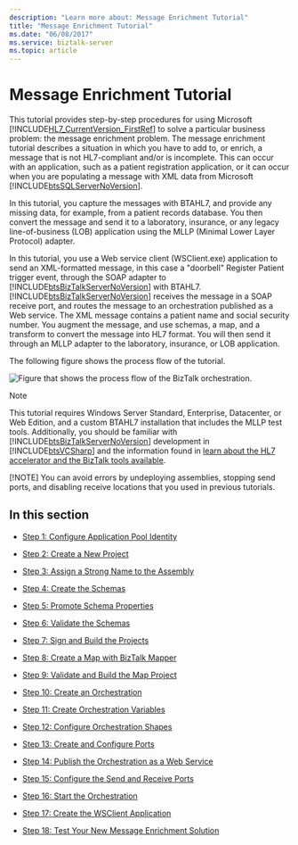 ```yaml
---
description: "Learn more about: Message Enrichment Tutorial"
title: "Message Enrichment Tutorial"
ms.date: "06/08/2017"
ms.service: biztalk-server
ms.topic: article
---
```

# Message Enrichment Tutorial
This tutorial provides step-by-step procedures for using Microsoft [!INCLUDE[HL7_CurrentVersion_FirstRef](../../includes/hl7-currentversion-firstref-md.md)] to solve a particular business problem: the message enrichment problem. The message enrichment tutorial describes a situation in which you have to add to, or enrich, a message that is not HL7-compliant and/or is incomplete. This can occur with an application, such as a patient registration application, or it can occur when you are populating a message with XML data from Microsoft [!INCLUDE[btsSQLServerNoVersion](../../includes/btssqlservernoversion-md.md)].  
  
 In this tutorial, you capture the messages with BTAHL7, and provide any missing data, for example, from a patient records database. You then convert the message and send it to a laboratory, insurance, or any legacy line-of-business (LOB) application using the MLLP (Minimal Lower Layer Protocol) adapter.  
  
 In this tutorial, you use a Web service client (WSClient.exe) application to send an XML-formatted message, in this case a "doorbell" Register Patient trigger event, through the SOAP adapter to [!INCLUDE[btsBizTalkServerNoVersion](../../includes/btsbiztalkservernoversion-md.md)] with BTAHL7. [!INCLUDE[btsBizTalkServerNoVersion](../../includes/btsbiztalkservernoversion-md.md)] receives the message in a SOAP receive port, and routes the message to an orchestration published as a Web service. The XML message contains a patient name and social security number. You augment the message, and use schemas, a map, and a transform to convert the message into HL7 format. You will then send it through an MLLP adapter to the laboratory, insurance, or LOB application.  
  
 The following figure shows the process flow of the tutorial.  
  
 ![Figure that shows the process flow of the BizTalk orchestration.](../../adapters-and-accelerators/accelerator-hl7/media/hl7-msgenrichtutarch.gif "hl7_msgenrichtutarch")  
  
> [!NOTE]
>  This tutorial requires Windows Server Standard, Enterprise, Datacenter, or Web Edition, and a custom BTAHL7 installation that includes the MLLP test tools. Additionally, you should be familiar with [!INCLUDE[btsBizTalkServerNoVersion](../../includes/btsbiztalkservernoversion-md.md)] development in [!INCLUDE[btsVCSharp](../../includes/btsvcsharp-md.md)] and the information found in [learn about the HL7 accelerator and the BizTalk tools available](../../adapters-and-accelerators/accelerator-hl7/learn-the-hl7-accelerator-and-the-biztalk-tools-available.md).  
> 
> [!NOTE]
>  You can avoid errors by undeploying assemblies, stopping send ports, and disabling receive locations that you used in previous tutorials.  
  
## In this section  
  
-   [Step 1: Configure Application Pool Identity](../../adapters-and-accelerators/accelerator-hl7/step-1-configure-application-pool-identity.md)  
  
-   [Step 2: Create a New Project](../../adapters-and-accelerators/accelerator-hl7/step-2-create-a-new-project.md)  
  
-   [Step 3: Assign a Strong Name to the Assembly](../../adapters-and-accelerators/accelerator-hl7/step-3-assign-a-strong-name-to-the-assembly.md)  
  
-   [Step 4: Create the Schemas](../../adapters-and-accelerators/accelerator-hl7/step-4-create-the-schemas.md)  
  
-   [Step 5: Promote Schema Properties](../../adapters-and-accelerators/accelerator-hl7/step-5-promote-schema-properties.md)  
  
-   [Step 6: Validate the Schemas](../../adapters-and-accelerators/accelerator-hl7/step-6-validate-the-schemas.md)  
  
-   [Step 7: Sign and Build the Projects](../../adapters-and-accelerators/accelerator-hl7/step-7-sign-and-build-the-projects.md)  
  
-   [Step 8: Create a Map with BizTalk Mapper](../../adapters-and-accelerators/accelerator-hl7/step-8-create-a-map-with-biztalk-mapper.md)  
  
-   [Step 9: Validate and Build the Map Project](../../adapters-and-accelerators/accelerator-hl7/step-9-validate-and-build-the-map-project.md)  
  
-   [Step 10: Create an Orchestration](../../adapters-and-accelerators/accelerator-hl7/step-10-create-an-orchestration.md)  
  
-   [Step 11: Create Orchestration Variables](../../adapters-and-accelerators/accelerator-hl7/step-11-create-orchestration-variables.md)  
  
-   [Step 12: Configure Orchestration Shapes](../../adapters-and-accelerators/accelerator-hl7/step-12-configure-orchestration-shapes.md)  
  
-   [Step 13: Create and Configure Ports](../../adapters-and-accelerators/accelerator-hl7/step-13-create-and-configure-ports.md)  
  
-   [Step 14: Publish the Orchestration as a Web Service](../../adapters-and-accelerators/accelerator-hl7/step-14-publish-the-orchestration-as-a-web-service.md)  
  
-   [Step 15: Configure the Send and Receive Ports](../../adapters-and-accelerators/accelerator-hl7/step-15-configure-the-send-and-receive-ports.md)  
  
-   [Step 16: Start the Orchestration](../../adapters-and-accelerators/accelerator-hl7/step-16-start-the-orchestration.md)  
  
-   [Step 17: Create the WSClient Application](../../adapters-and-accelerators/accelerator-hl7/step-17-create-the-wsclient-application.md)  
  
-   [Step 18: Test Your New Message Enrichment Solution](../../adapters-and-accelerators/accelerator-hl7/step-18-test-your-new-message-enrichment-solution.md)
